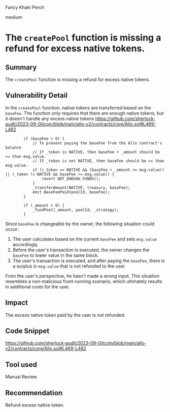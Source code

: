 Fancy Khaki Perch

medium

# The `createPool` function is missing a refund for excess native tokens.
## Summary
The `createPool` function is missing a refund for excess native tokens.
## Vulnerability Detail
In the `createPool` function, native tokens are transferred based on the `baseFee`. The function only requires that there are enough native tokens, but it doesn't handle any excess native tokens
https://github.com/sherlock-audit/2023-09-Gitcoin/blob/main/allo-v2/contracts/core/Allo.sol#L469-L482
```solidity
        if (baseFee > 0) {
            // To prevent paying the baseFee from the Allo contract's balance
            // If _token is NATIVE, then baseFee + _amount should be >= than msg.value.
            // If _token is not NATIVE, then baseFee should be >= than msg.value.
            if ((_token == NATIVE && (baseFee + _amount >= msg.value)) || (_token != NATIVE && baseFee >= msg.value)) {
                revert NOT_ENOUGH_FUNDS();
            }
            _transferAmount(NATIVE, treasury, baseFee);
            emit BaseFeePaid(poolId, baseFee);
        }

        if (_amount > 0) {
            _fundPool(_amount, poolId, _strategy);
        }
```

Since `baseFee` is changeable by the owner, the following situation could occur:
1. The user calculates based on the current `baseFee` and sets `msg.value` accordingly.
2. Before the user's transaction is executed, the owner changes the `baseFee` to lower value in the same block.
3. The user's transaction is executed, and after paying the `baseFee`, there is a surplus in `msg.value` that is not refunded to the user.

From the user's perspective, he hasn't made a wrong input. This situation resembles a non-malicious front-running scenario, which ultimately results in additional costs for the user.
## Impact
The excess native token paid by the user is not refunded.
## Code Snippet
https://github.com/sherlock-audit/2023-09-Gitcoin/blob/main/allo-v2/contracts/core/Allo.sol#L469-L482
## Tool used

Manual Review

## Recommendation
Refund excess native token.